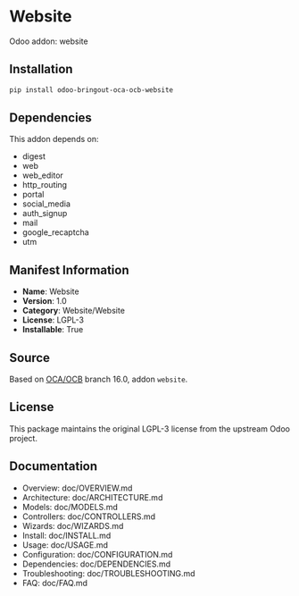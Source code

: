 # Website

Odoo addon: website

## Installation

```bash
pip install odoo-bringout-oca-ocb-website
```

## Dependencies

This addon depends on:
- digest
- web
- web_editor
- http_routing
- portal
- social_media
- auth_signup
- mail
- google_recaptcha
- utm

## Manifest Information

- **Name**: Website
- **Version**: 1.0
- **Category**: Website/Website
- **License**: LGPL-3
- **Installable**: True

## Source

Based on [OCA/OCB](https://github.com/OCA/OCB) branch 16.0, addon `website`.

## License

This package maintains the original LGPL-3 license from the upstream Odoo project.

## Documentation

- Overview: doc/OVERVIEW.md
- Architecture: doc/ARCHITECTURE.md
- Models: doc/MODELS.md
- Controllers: doc/CONTROLLERS.md
- Wizards: doc/WIZARDS.md
- Install: doc/INSTALL.md
- Usage: doc/USAGE.md
- Configuration: doc/CONFIGURATION.md
- Dependencies: doc/DEPENDENCIES.md
- Troubleshooting: doc/TROUBLESHOOTING.md
- FAQ: doc/FAQ.md
